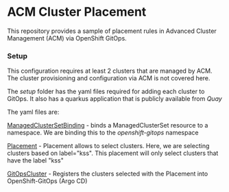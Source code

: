 # ACM Cluster Placement

This repository provides a sample of placement rules in Advanced Cluster Management (ACM) via OpenShift GitOps.

### Setup

This configuration requires at least 2 clusters that are managed by ACM. The cluster provisioning and configuration via ACM is not covered here.

The *setup* folder has the yaml files required for adding each cluster to GitOps. It also has a quarkus application that is publicly available from *Quay*

The yaml files are:

[ManagedClusterSetBinding](./setup/managed-clusterset-binding.yaml) - binds a ManagedClusterSet resource to a namespace. We are binding this to the *openshift-gitops* namespace

[Placement](./setup/all-clusters-placement.yaml) - Placement allows to select clusters. Here, we are selecting clusters based on label="kss". This placement will only select clusters that have the label "kss"

[GitOpsCluster](./setup/gitops-cluster.yaml) - Registers the clusters selected with the Placement into OpenShift-GitOps (Argo CD)


